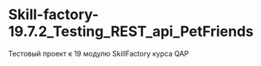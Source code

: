 # Skill-factory-19.7.2_Testing_REST_api_PetFriends
Тестовый проект к 19 модулю SkillFactory курса QAP
